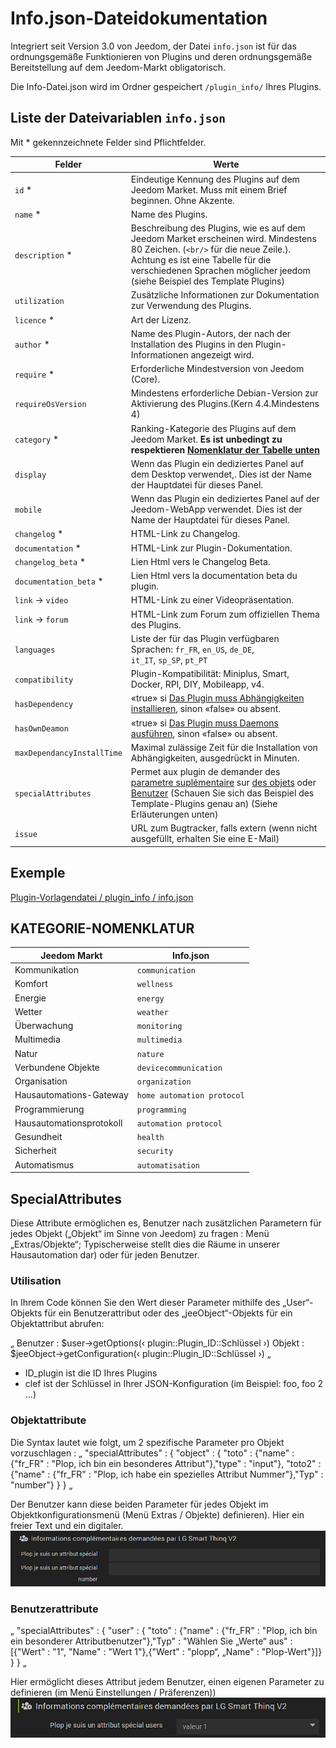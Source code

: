 # Info.json-Dateidokumentation

Integriert seit Version 3.0 von Jeedom, der Datei ``info.json`` ist für das ordnungsgemäße Funktionieren von Plugins und deren ordnungsgemäße Bereitstellung auf dem Jeedom-Markt obligatorisch.

Die Info-Datei.json wird im Ordner gespeichert ``/plugin_info/`` Ihres Plugins.

## Liste der Dateivariablen ``info.json``

Mit * gekennzeichnete Felder sind Pflichtfelder.

Felder                   | Werte                                                                                                                   |
------------------------ | ------------------------------------------------------------------------------------------------------------------------- |
``id`` *                     | Eindeutige Kennung des Plugins auf dem Jeedom Market. Muss mit einem Brief beginnen. Ohne Akzente.                             |
``name`` *                   | Name des Plugins.                                                                                                            |
``description`` *            | Beschreibung des Plugins, wie es auf dem Jeedom Market erscheinen wird. Mindestens 80 Zeichen. (``<br/>`` für die neue Zeile.). Achtung es ist eine Tabelle für die verschiedenen Sprachen möglicher jeedom (siehe Beispiel des Template Plugins)                                  |                                                                                     |
``utilization``                    | Zusätzliche Informationen zur Dokumentation zur Verwendung des Plugins.                                                    |
``licence`` *                | Art der Lizenz.                                                                                                          |
``author`` *                 | Name des Plugin-Autors, der nach der Installation des Plugins in den Plugin-Informationen angezeigt wird.         |
``require`` *                | Erforderliche Mindestversion von Jeedom (Core).                                                                                                |
``requireOsVersion``                 | Mindestens erforderliche Debian-Version zur Aktivierung des Plugins.(Kern 4.4.Mindestens 4)                                                                                               |
``category`` *               | Ranking-Kategorie des Plugins auf dem Jeedom Market. **Es ist unbedingt zu respektieren [Nomenklatur der Tabelle unten](https://doc.jeedom.com/de_DE/dev/structure_info_json/#NOMENCLATURE%20CATEGORIES)** |
``display``                  | Wenn das Plugin ein dediziertes Panel auf dem Desktop verwendet,. Dies ist der Name der Hauptdatei für dieses Panel.                    |
``mobile``                   | Wenn das Plugin ein dediziertes Panel auf der Jeedom-WebApp verwendet. Dies ist der Name der Hauptdatei für dieses Panel.   |
``changelog`` *              | HTML-Link zu Changelog.                                                                                              |
``documentation`` *          | HTML-Link zur Plugin-Dokumentation.
``changelog_beta`` *              | Lien Html vers le Changelog Beta.|
``documentation_beta`` *          | Lien Html vers la documentation beta du plugin.
``link`` -> ``video``               | HTML-Link zu einer Videopräsentation.                                                                                 |
``link`` -> ``forum``               | HTML-Link zum Forum zum offiziellen Thema des Plugins.                                                                  |
``languages``                | Liste der für das Plugin verfügbaren Sprachen: ``fr_FR``, ``en_US``, ``de_DE``, ``it_IT``, ``sp_SP``, ``pt_PT``            |
``compatibility``            | Plugin-Kompatibilität: Miniplus, Smart, Docker, RPI, DIY, Mobileapp, v4.                                                   |
``hasDependency``            | «true» si [Das Plugin muss Abhängigkeiten installieren](https://doc.jeedom.com/de_DE/dev/daemon_plugin#Les%20d%C3%A9pendance), sinon «false» ou absent.                                              |
``hasOwnDeamon``             | «true» si [Das Plugin muss Daemons ausführen](https://doc.jeedom.com/de_DE/dev/daemon_plugin#Les%20d%C3%A9mons%20%26%20d%C3%A9pendances), sinon «false» ou absent.                                                   |
``maxDependancyInstallTime`` | Maximal zulässige Zeit für die Installation von Abhängigkeiten, ausgedrückt in Minuten.                                            |
``specialAttributes`` | Permet aux plugin de demander des [parametre suplémentaire](https://doc.jeedom.com/de_DE/dev/structure_info_json#SpecialAttributes) sur [des objets](https://doc.jeedom.com/de_DE/dev/structure_info_json#Attribute%20Object) oder [Benutzer](https://doc.jeedom.com/de_DE/dev/structure_info_json#Attributs%20User) (Schauen Sie sich das Beispiel des Template-Plugins genau an) (Siehe Erläuterungen unten)                                            |
``issue``                    | URL zum Bugtracker, falls extern (wenn nicht ausgefüllt, erhalten Sie eine E-Mail)

## Exemple

[Plugin-Vorlagendatei / plugin_info / info.json](https://github.com/jeedom/plugin-template/blob/master/plugin_info/info.json)

## KATEGORIE-NOMENKLATUR

Jeedom Markt         | Info.json               |
--------------------- | ----------------------- |
Kommunikation         | ``communication``           |
Komfort               | ``wellness``                |
Energie               | ``energy``                  |
Wetter                 | ``weather``                 |
Überwachung            | ``monitoring``              |
Multimedia            | ``multimedia``              |
Natur                | ``nature``                  |
Verbundene Objekte      | ``devicecommunication``     |
Organisation          | ``organization``            |
Hausautomations-Gateway  | ``home automation protocol``|
Programmierung         | ``programming``             |
Hausautomationsprotokoll   | ``automation protocol``     |
Gesundheit                 | ``health``                  |
Sicherheit              | ``security``                |
Automatismus           | ``automatisation``          |

## SpecialAttributes

Diese Attribute ermöglichen es, Benutzer nach zusätzlichen Parametern für jedes Objekt („Objekt“ im Sinne von Jeedom) zu fragen : Menü „Extras/Objekte“; Typischerweise stellt dies die Räume in unserer Hausautomation dar) oder für jeden Benutzer.

### Utilisation

In Ihrem Code können Sie den Wert dieser Parameter mithilfe des „User“-Objekts für ein Benutzerattribut oder des „jeeObject“-Objekts für ein Objektattribut abrufen:

„
Benutzer : $user->getOptions(‹ plugin::Plugin_ID::Schlüssel ›)
Objekt : $jeeObject->getConfiguration(‹ plugin::Plugin_ID::Schlüssel ›)
„
* ID_plugin ist die ID Ihres Plugins
* clef ist der Schlüssel in Ihrer JSON-Konfiguration (im Beispiel: foo, foo 2 ...)

### Objektattribute

Die Syntax lautet wie folgt, um 2 spezifische Parameter pro Objekt vorzuschlagen :
„
	"specialAttributes" : {
		"object" : {
			"toto" : {"name" : {"fr_FR" : "Plop, ich bin ein besonderes Attribut"},"type" : "input"},
			"toto2" : {"name" : {"fr_FR" : "Plop, ich habe ein spezielles Attribut Nummer"},"Typ" : "number"}
		}
	}
„

Der Benutzer kann diese beiden Parameter für jedes Objekt im Objektkonfigurationsmenü (Menü Extras / Objekte) definieren).
Hier ein freier Text und ein digitaler.
![Attribut Objet](images/SpecialAttributeObject.png)

### Benutzerattribute

„
	"specialAttributes" : {
		"user" : {
			"toto" : {"name" : {"fr_FR" : "Plop, ich bin ein besonderer Attributbenutzer"},"Typ" : "Wählen Sie „Werte“ aus" : [{"Wert" : "1", "Name" : "Wert 1"},{"Wert" : "plopp“, „Name" : "Plop-Wert"}]}
		}
	}
„

Hier ermöglicht dieses Attribut jedem Benutzer, einen eigenen Parameter zu definieren (im Menü Einstellungen / Präferenzen))
![Attribut Utilisateur](images/SpecialAttributeUser.png)

